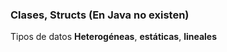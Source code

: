 ### Clases, Structs (En Java no existen)

Tipos de datos **Heterogéneas**, **estáticas**, **lineales**